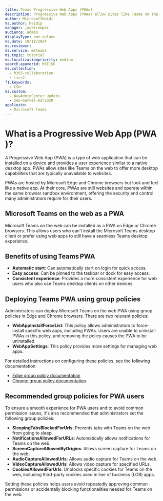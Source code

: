 ```yaml
---
title: Teams Progressive Web Apps (PWAs)
description: Progressive Web Apps (PWAs) allow sites like Teams on the web to offer more desktop capabilities that are typically unavailable to websites.
author: MicrosoftHeidi
ms.author: heidip
manager: jacktremper
audience: admin
displayType: one-column
ms.date: 10/18/2024
ms.reviewer: 
ms.service: msteams
ms.topic: tutorial
ms.localizationpriority: medium
search.appverid: MET150
ms.collection:
  - M365-collaboration
  - tier2
f1.keywords:
  - CSH
ms.custom:
  - NewAdminCenter_Update
  - seo-marvel-mar2020
appliesto: 
  - Microsoft Teams
---
```


# What is a Progressive Web App (PWA)?

A Progressive Web App (PWA) is a type of web application that can be installed on a device and provides a user experience similar to a native desktop app. PWAs allow sites like Teams on the web to offer more desktop capabilities that are typically unavailable to websites.

PWAs are hosted by Microsoft Edge and Chrome browsers but look and feel like a native app. At their core, PWAs are still websites and operate within the same browser sandbox environment, offering the security and control many administrators require for their users.

## Microsoft Teams on the web as a PWA

Microsoft Teams on the web can be installed as a PWA on Edge or Chrome browsers. This allows users who can't install the Microsoft Teams desktop client or prefer using web apps to still have a seamless Teams desktop experience.

## Benefits of using Teams PWA

- **Automatic start**: Can automatically start on login for quick access.
- **Easy access**: Can be pinned to the taskbar or dock for easy access.
- **Consistent experience**: Provides a more consistent experience for web users who also use Teams desktop clients on other devices.

## Deploying Teams PWA using group policies

Administrators can deploy Microsoft Teams on the web PWA using group policies in Edge and Chrome browsers. There are two relevant policies:

- **WebAppInstallForceList**: This policy allows administrators to force-install specific web apps, including PWAs. Users are unable to uninstall PWAs in this policy, and removing the policy causes the PWA to be uninstalled.
- **WebAppSettings**: This policy provides more settings for managing web apps.

For detailed instructions on configuring these policies, see the following documentation:

- [Edge group policy documentation](/deployedge/microsoft-edge-policies)
- [Chrome group policy documentation](https://support.google.com/chrome/a/answer/187202)

## Recommended group policies for PWA users

To ensure a smooth experience for PWA users and to avoid common permission issues, it's also recommended that administrators set the following group policies:

- **SleepingTabsBlockedForUrls**: Prevents tabs with Teams on the web from going to sleep.
- **NotificationsAllowedForURLs**: Automatically allows notifications for Teams on the web.
- **ScreenCaptureAllowedByOrigins**: Allows screen capture for Teams on the web.
- **AudioCaptureAllowedUrls**: Allows audio capture for Teams on the web.
- **VideoCaptureAllowedUrls**: Allows video capture for specified URLs.
- **CookiesAllowedForUrls**: Unblocks specific cookies for Teams on the web, including third-party cookies used in line of business (LOB) apps.

Setting these policies helps users avoid repeatedly approving common permissions or accidentally blocking functionalities needed for Teams on the web.
